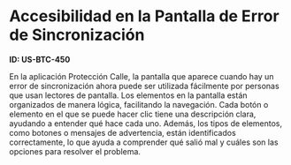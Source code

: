# Accesibilidad en la Pantalla de Error de Sincronización

**ID: US-BTC-450**

En la aplicación Protección Calle, la pantalla que aparece cuando hay un error de sincronización ahora puede ser utilizada fácilmente por personas que usan lectores de pantalla. Los elementos en la pantalla están organizados de manera lógica, facilitando la navegación. Cada botón o elemento en el que se puede hacer clic tiene una descripción clara, ayudando a entender qué hace cada uno. Además, los tipos de elementos, como botones o mensajes de advertencia, están identificados correctamente, lo que ayuda a comprender qué salió mal y cuáles son las opciones para resolver el problema.